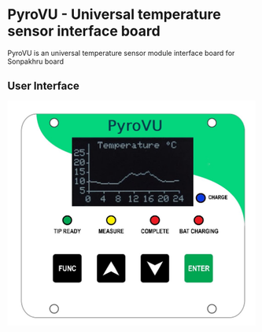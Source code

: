 # PyroVU - Universal temperature sensor interface board

PyroVU is an universal temperature sensor module interface board for Sonpakhru board

## User Interface
![alt text](docs/front-face.jpg "Title")


